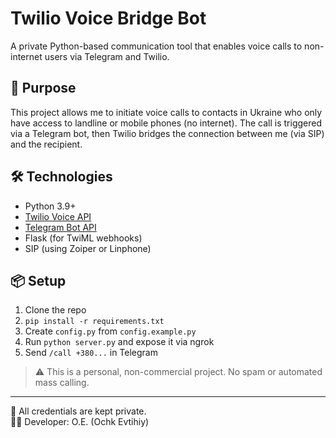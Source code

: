 # Twilio Voice Bridge Bot

A private Python-based communication tool that enables voice calls to non-internet users via Telegram and Twilio.

## 🎯 Purpose
This project allows me to initiate voice calls to contacts in Ukraine who only have access to landline or mobile phones (no internet). The call is triggered via a Telegram bot, then Twilio bridges the connection between me (via SIP) and the recipient.

## 🛠️ Technologies
- Python 3.9+
- [Twilio Voice API](https://www.twilio.com/docs/voice)
- [Telegram Bot API](https://core.telegram.org/bots)
- Flask (for TwiML webhooks)
- SIP (using Zoiper or Linphone)

## 📦 Setup
1. Clone the repo
2. `pip install -r requirements.txt`
3. Create `config.py` from `config.example.py`
4. Run `python server.py` and expose it via ngrok
5. Send `/call +380...` in Telegram

> ⚠️ This is a personal, non-commercial project. No spam or automated mass calling.

---

🔐 All credentials are kept private.  
👨‍💻 Developer: O.E. (Ochk Evtihiy)
